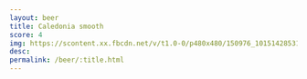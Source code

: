 ```yaml
---
layout: beer
title: Caledonia smooth
score: 4
img: https://scontent.xx.fbcdn.net/v/t1.0-0/p480x480/150976_10151428531978745_744791164_n.jpg?oh=5e60d8eeba2b9fa9bbb10bf179090e3c&oe=58C1B431
desc: 
permalink: /beer/:title.html
---
```

